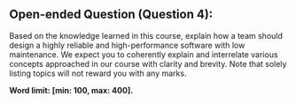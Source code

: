 ## Open-ended Question (Question 4):

Based on the knowledge learned in this course, explain how a team should design a highly reliable and high-performance software with low maintenance. We expect you to coherently explain and interrelate various concepts approached in our course with clarity and brevity. Note that solely listing topics will not reward you with any marks. 

**Word limit: [min: 100, max: 400].**
